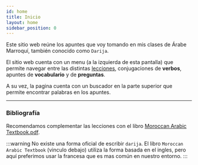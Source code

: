 ```yaml
---
id: home
title: Inicio
layout: home
sidebar_position: 0
---
```


Este sitio web reúne los apuntes que voy tomando en mis clases de Árabe Marroquí, también conocido como `Darija`.

El sitio web cuenta con un menu (a la izquierda de esta pantalla) que permite navegar entre las distintas [lecciones](./lecciones/presentarse-I), conjugaciones de **verbos**, apuntes de **vocabulario** y de **preguntas**.

A su vez, la pagina cuenta con un buscador en la parte superior que permite encontrar palabras en los apuntes.

---

### Bibliografía

Recomendamos complementar las lecciones con el libro [Moroccan Arabic Textbook.pdf](https://raw.githubusercontent.com/gagdiez/darija/main/bibliografia/MoroccanArabicTextbook.pdf).


:::warning
No existe una forma oficial de escribir `darija`. El libro `Moroccan Arabic Textbook` (vinculo debajo) utiliza la forma basada en el ingles, pero aquí preferimos usar la francesa que es mas común en nuestro entorno.
:::